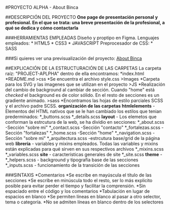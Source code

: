 #PROYECTO ALPHA - About Binca

##DESCRIPCIÓN DEL PROYECTO
    **One page de presentación personal y profesional. En el que se trata: una breve presentación de la profesional, a qué se dedica y cómo contactarla**

###HERRAMIENTAS EMPLEADAS
    Diseño y proptipo en Figma. 
    Lenguajes empleados: 
        * HTML5
        * CSS3 
        * JAVASCRIPT
    Preprocesador de CSS: 
        * SASS

###Si quieres ver una previsualización del proyecto: 
    [About Binca](https://www.loom.com/share/83ff869e9f134489ad078a530209c509)

##EXPLICACIÓN DE LA ESTRUCTURACIÓN DE LAS CARPETAS
    La carpeta raíz: "PROJECT-APLPHA" dentro de ella encontramos: 
        *index.html
        *README.md
        >css
            *Se encuentra el archivo style.css
        >Images
            *Carpeta para los SVG y las imagenes que se utilizan en el proyecto 
        >JS
            *Realización del cambio de background al cambiar de sección. 
            Cuando "home" está *checked* el background es de color sólido. 
            En el resto de secciones es un gradiente animado. 
        >sass 
            *Encontramos las hojas de estilo parciales SCSS y el archivo padre SCSS. 
            **organización de las carpetas**
                **htmlelements** - Elementos del HTML nativos que se le han cambiado los estilos que tenian prederminados: 
                    *_buttons.scss
                    *_details.scss
                **layout** - Los elemetos que conforman la estrcutura de la web, se ha dividio en secciones: 
                    *_about.scss -Sección "sobre mi"
                    *_contact.scss -Sección "contacto"
                    *_fortalezas.scss -Sección "fortalezas"
                    *_home.scss -Sección "home"
                    *_navigation.scss -Sección "sobre mi"
                    *_arquitectura.scss -estrcutura base/grid de la página web
                **librería** - variables y mixins empleados. Todas las variables y mixins están explicadas para qué sirven en sus respectivos archivos
                    *_mixins.scss
                    *_variables.scss
                **site** - características generales de site
                    *_site.scss
                **theme** - 
                    *_helpers.scss - background y tipografía base de las secciones
                    *_inputs.scss - funcionamiento de la transición de las secciones
                
###SINTAXIS
    *Comentarios
        *Se escribe en mayúscula el título de las secciones
        *Se escribe en minúscula todo el resto, ser lo más explicito posible para evitar perder el tiempo y facilitar la comprensión. 
        *Sin espaciado entre el código y los comentarios
    *Tabulación en lugar de espacios en blanco
    *Se permiten líneas en blanco al pasar a otro selector, tema o categoría.
    *No se admiten líneas en blanco dentro de los selectores



